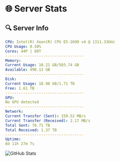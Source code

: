 # 🌐 Server Stats
## 🔍 Server Info
```yaml
CPU: Intel(R) Xeon(R) CPU E5-2699 v4 @ 1311.33GHz
CPU Usage: 0.50%
Cores: 44P | 88T
-----------------------------------
Memory:
Current Usage: 10.21 GB/503.74 GB
Available: 490.13 GB
-----------------------------------
Disk:
Current Usage: 18.98 GB/1.71 TB
Free: 1.61 TB
-----------------------------------
GPU:
No GPU detected
-----------------------------------
Network:
Current Transfer (Sent): 159.52 MB/s
Current Transfer (Received): 2.17 MB/s
Total Sent: 78.71 TB
Total Received: 1.37 TB
-----------------------------------
Uptime:
8d 11h 27m 7s
```
![GitHub Stats](https://img.shields.io/badge/Updated-2025-02-16_10:10:25-blue)